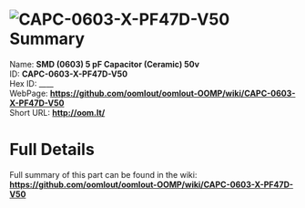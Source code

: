 
![CAPC-0603-X-PF47D-V50](https://github.com/oomlout/oomlout-OOMP/blob/master/parts/CAPC-0603-X-PF47D-V50/CAPC-0603-X-PF47D-V50_420.jpg)   
Summary
=================
  
Name: __SMD (0603) 5 pF Capacitor (Ceramic) 50v__    
ID: __CAPC-0603-X-PF47D-V50__   
Hex ID: ____   
WebPage: __https://github.com/oomlout/oomlout-OOMP/wiki/CAPC-0603-X-PF47D-V50__   
Short URL: __http://oom.lt/__   

Full Details
==========================
Full summary of this part can be found in the wiki:   
__https://github.com/oomlout/oomlout-OOMP/wiki/CAPC-0603-X-PF47D-V50__    


